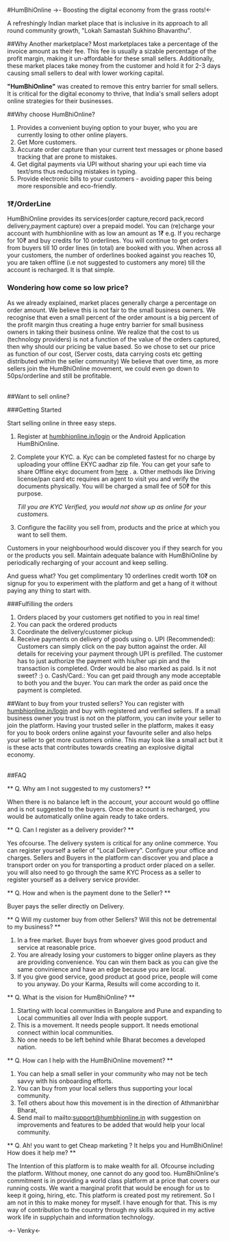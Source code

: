 #HumBhiOnline 
->- Boosting the digital economy from the grass roots!<-

A refreshingly Indian market place that is inclusive in its approach to all round community growth, "Lokah Samastah Sukhino Bhavanthu". 

##Why Another marketplace?
Most marketplaces take a percentage of the invoice amount as their fee. This fee is usually a sizable percentage of the profit margin, making it un-affordable for these small sellers. Additionally, these market places take money from the customer and hold it for 2-3 days causing small sellers to deal with lower working capital. 

**"HumBhiOnline"** was created to remove this entry barrier for small sellers. It is critical for the digital economy to thrive, that India's small sellers adopt online strategies for their businesses. 

##Why choose HumBhiOnline?
1. Provides a convenient buying option to your buyer, who you are currently losing to other online players. 
1. Get More customers.
1. Accurate order capture than your current text messages or phone based tracking that are prone to mistakes. 
1. Get digital payments via UPI without sharing your upi each time via text/sms thus reducing mistakes in typing.
1. Provide electronic bills to your customers - avoiding paper this being more responsible and eco-friendly. 
  


### 1&#x20b9;/OrderLine
HumBhiOnline provides its services(order capture,record pack,record delivery,payment capture) over a prepaid model. You can (re)charge your account with humbhionline with as low an amount as 1&#x20b9; e.g. If you recharge for 10&#x20b9; and buy credits for 10 orderlines. You will continue to get orders from buyers till 10 order lines (in total) are booked with you. When across all your customers, the number of orderlines booked against you reaches 10, you are taken offline (i.e not suggested to customers any more)  till the account is recharged. It is that simple. 

### Wondering how come so low price? 
As we already explained, market places generally charge a percentage on order amount. We believe this is not fair to the small business owners. We recognise that even a small percent of the order amount is a big percent of the profit margin thus creating a huge entry barrier for small business owners in taking their business online. We realize that the cost to us (technology providers) is not a function of the value of the orders captured, then why should our pricing be value based. So we chose to set our price as function of our cost, (Server costs, data carrying costs etc getting distributed within the seller community)  We believe that over time, as more sellers join the HumBhiOnline movement, we could even go down to 50ps/orderline and still be profitable. 


<div style="page-break-before:always">&nbsp;</div> 
##Want to sell online?


###Getting Started

Start selling online in three easy steps. 

1. Register at [humbhionline.in/login](https://humbhionline.in/login) or the Android Application HumBhiOnline. 
1. Complete your KYC. 
	a. Kyc can be completed fastest for no charge by uploading your offline EKYC aadhar zip file. You can get your safe to share Offline ekyc document from [here](https://resident.uidai.gov.in/offline-kyc) . 
	a. Other methods like Driving license/pan card etc requires an agent to visit you and verify the documents physically. You will be charged a small fee of 50&#x20b9; for this purpose. 

	*Till you are KYC Verified, you would not show up as online for your customers.*
1. Configure the facility you sell from, products and the price at which you want to sell them.
		

Customers in your neighbourhood would discover you if they search for you or the  products you sell. Maintain adequate balance with HumBhiOnline by periodically recharging of your account and keep selling.  

And guess what? You get complimentary 10 orderlines credit worth 10&#x20b9; on signup for you to experiment with the platform and get a hang of it without paying any thing to start with. 


###Fulfilling the orders

1. Orders placed by your customers get notified to you in real time! 
1. You can pack the ordered products
1. Coordinate the delivery/customer pickup
1. Receive payments on delivery of goods using 
	o. UPI (Recommended): Customers can simply click on the pay button against the order. All details for receiving your payment through UPI is prefilled. The customer has to just authorize the payment with his/her upi pin and the transaction is completed. Order would be also marked as paid. Is it not sweet? :)
	o. Cash/Card.: You can get paid through any mode acceptable to both you and the buyer. You can mark the order as paid once the payment is completed. 




##Want to buy from your trusted sellers?
You can register with <a href="https://humbhionline.in/login">humbhionline.in/login</a> and buy with registered and verified sellers. If a small business owner you trust is not on the platform, you can invite your seller to join the platform. Having your trusted seller in the platform, makes it easy for you to book orders online against your favourite seller and also helps your seller to get more customers online. This may look like a small act but it is these acts that contributes towards creating an explosive digital economy.  


<div style="page-break-before:always">&nbsp;</div> 
##FAQ

** Q. Why am I not suggested to my customers? ** 

When there is no balance left in the account, your account would go offline and is not suggested to the buyers. Once the account is recharged, you would be automatically online again ready to take orders. 


** Q. Can I register as a delivery provider? **

Yes ofcourse. The delivery system is critical for any online commerce. You can register yourself a seller of "Local Delivery". Configure your office and charges. Sellers and Buyers in the platform can discover you and place a transport order on you for transporting a product order placed on a seller.  you will also need to go through the same KYC Process as a seller to register yourself as a delivery service provider. 


** Q. How and when is the payment done to the Seller? ** 

Buyer pays the seller directly on Delivery. 

** Q Will my customer buy from other Sellers? Will this not be detremental to my business?  **

1. In a free market. Buyer buys from whoever gives good product and service at reasonable price. 
1. You are already losing your customers to bigger online players as they are providing convenience. You can win them back as you can give the same convinience and have an edge because you are local. 
1. If you give good service, good product at good price, people will come to you anyway. Do your Karma, Results will come according to it. 


** Q. What is the vision for HumBhiOnline? ** 

1. Starting with local communities in Bangalore and Pune and expanding to Local communities all over India with people support. 
1. This is a movement. It needs people support. It needs emotional connect within local communities. 
1. No one needs to be left behind while Bharat becomes a developed nation. 

** Q. How can I help with the HumBhiOnline movement? ** 

1. You can help a small seller in your community who may not be tech savvy with his onboarding efforts. 
1. You can buy from your local sellers thus supporting your local community. 
1. Tell others about how this movement is in the direction of Athmanirbhar Bharat, 
1. Send mail to mailto:support@humbhionline.in with  suggestion on improvements and features to be added that would help your local community. 

**  Q. Ah! you want to get Cheap marketing ? It helps you and HumBhiOnline! How does it help me? ** 

The Intention of this platform is to make wealth for all. Ofcourse including the platform. Without money, one cannot do any good too.  HumBhiOnline's commitment is in providing a world class platform at a price that covers our running costs. We want a marginal profit that would be enough for us to keep it going, hiring, etc. This platform is created post my retirement. So I am not in this to make money for myself. I have enough for that. This is my way of contribution to the country through my skills acquired in my active work life in supplychain and information technology. 

->- Venky<-

